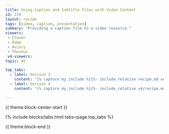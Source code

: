 ```yaml
---
title: Using Caption and Subtitle Files with Video Content
id: 219
layout: recipe
tags: [video, caption, presentation]
summary: "Providing a caption file to a video resource."
viewers:
 - Clover
 - Ramp
 - Aviary
 - Theseus
 v4-viewers:
topic: AV

top_tabs:
  - label: Version 3
    content: "{% capture my_include %}{%- include_relative recipe.md version='3' -%}{% endcapture %}{{ my_include | markdownify }}"
  - label: Version 4
    content: "{% capture my_include %}{%- include_relative v4/recipe.md version='4' -%}{% endcapture %}{{ my_include | markdownify }}"

---
```


{{ theme.block-center-start }}

{% include blocks/tabs.html  tabs=page.top_tabs %}

{{ theme.block-end }}
<script>
  if (!window.location.hash) {
    let el = document.getElementById("version-3-heading");
    el.className += " is-active";
  }  
</script>
